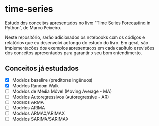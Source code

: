 # time-series

Estudo dos conceitos apresentados no livro "Time Series Forecasting in Python", de Marco Peixeiro. 

Neste repositório, serão adicionados os notebooks com os códigos e relatórios que eu desenvolvi ao longo do estudo do livro. Em geral, são implementações dos exemplos apresentados em cada capítulo e revisões dos conceitos apresentados para garantir o seu bom entendimento.

## Conceitos já estudados

- [x] Modelos baseline (preditores ingênuos)
- [x] Modelos Random Walk
- [ ] Modelos de Média Móvel (Moving Average - MA)
- [ ] Modelos Autoregressivos (Autoregressive - AR)
- [ ] Modelos ARMA
- [ ] Modelos ARIMA
- [ ] Modelos ARMAX/ARIMAX
- [ ] Modelos SARIMA/SARIMAX
